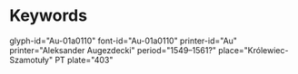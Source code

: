 # Keywords
glyph-id="Au-01a0110"
font-id="Au-01a0110"
printer-id="Au"
printer="Aleksander Augezdecki"
period="1549–1561?"
place="Królewiec-Szamotuły"
PT plate="403"
